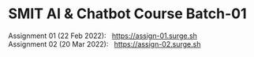# SMIT AI & Chatbot Course Batch-01
Assignment 01 (22 Feb 2022): &nbsp; https://assign-01.surge.sh <br/>
Assignment 02 (20 Mar 2022): &nbsp; https://assign-02.surge.sh
